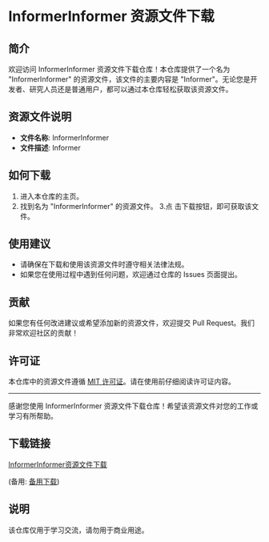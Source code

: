 # InformerInformer 资源文件下载

## 简介

欢迎访问 InformerInformer 资源文件下载仓库！本仓库提供了一个名为 "InformerInformer" 的资源文件，该文件的主要内容是 "Informer"。无论您是开发者、研究人员还是普通用户，都可以通过本仓库轻松获取该资源文件。

## 资源文件说明

- **文件名称**: InformerInformer
- **文件描述**: Informer

## 如何下载

1. 进入本仓库的主页。
2. 找到名为 "InformerInformer" 的资源文件。
3.点 击下载按钮，即可获取该文件。

## 使用建议

- 请确保在下载和使用该资源文件时遵守相关法律法规。
- 如果您在使用过程中遇到任何问题，欢迎通过仓库的 Issues 页面提出。

## 贡献

如果您有任何改进建议或希望添加新的资源文件，欢迎提交 Pull Request。我们非常欢迎社区的贡献！

## 许可证

本仓库中的资源文件遵循 [MIT 许可证](LICENSE)。请在使用前仔细阅读许可证内容。

---

感谢您使用 InformerInformer 资源文件下载仓库！希望该资源文件对您的工作或学习有所帮助。

## 下载链接
[InformerInformer资源文件下载](https://pan.quark.cn/s/df79fac7a452) 

(备用: [备用下载](https://pan.baidu.com/s/10kD5Qbe4jPVMUaRkmNzztg?pwd=1234))

## 说明

该仓库仅用于学习交流，请勿用于商业用途。
